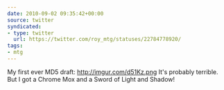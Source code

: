 ```yaml
---
date: 2010-09-02 09:35:42+00:00
source: twitter
syndicated:
- type: twitter
  url: https://twitter.com/roy_mtg/statuses/22784778920/
tags:
- mtg
---
```


My first ever MD5 draft: http://imgur.com/d51Kz.png It's probably terrible. But I got a Chrome Mox and a Sword of Light and Shadow!